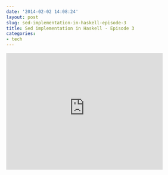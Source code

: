 ```yaml
---
date: '2014-02-02 14:08:24'
layout: post
slug: sed-implementation-in-haskell-episode-3
title: Sed implementation in Haskell - Episode 3
categories:
- tech
---
```


<iframe width="420" height="315" src="http://www.youtube.com/embed/io6D9u_UKVQ" frameborder="0" allowfullscreen></iframe>
